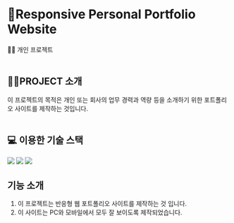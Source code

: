 # 👤Responsive Personal Portfolio Website

👨‍💻 개인 프로젝트
<br />
<br />
## 👩‍🏫PROJECT 소개
이 프로젝트의 목적은 개인 또는 회사의 업무 경력과 역량 등을 소개하기 위한 포트폴리오 사이트를 제작하는 것입니다. 
<br />
<br />
## 💻 이용한 기술 스택
<img src="https://img.shields.io/badge/HTML5-DD63D1?style=flat&logo=HTML5&logoColor=white"/> <img src="https://img.shields.io/badge/CSS3-1572B6?style=flat&logo=CSS3&logoColor=white"/> <img src="https://img.shields.io/badge/JavaScript(Beginner)-F7DF1E?style=flat&logo=JavaScript&logoColor=white"/>
 
## 기능 소개
1. 이 프로젝트는 반응형 웹 포트폴리오 사이트를 제작하는 것 입니다.
2. 이 사이트는 PC와 모바일에서 모두 잘 보이도록 제작되었습니다.

<br />
